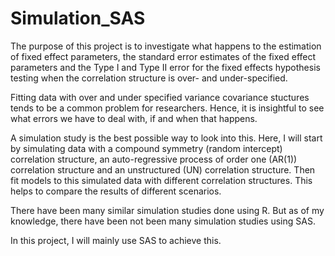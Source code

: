 # Simulation_SAS
The purpose of this project is to investigate what happens to the estimation of fixed effect parameters, the standard error estimates of the fixed effect parameters and the Type I and Type II error for the fixed effects hypothesis testing when the correlation structure is over- and under-specified.

Fitting data with over and under specified variance covariance stuctures tends to be a common problem for researchers. Hence, it is insightful to see what errors we have to deal with, if and when that happens. 

A simulation study is the best possible way to look into this. Here, I will start by simulating data with a compound symmetry (random intercept) correlation structure, an auto-regressive process of order one (AR(1)) 
correlation structure and an unstructured (UN) correlation structure. Then fit models to this simulated data with different correlation structures. This helps to compare the results of different scenarios. 

There have been many similar simulation studies done using R. But as of my knowledge, there have been not been many simulation studies using SAS. 

In this project, I will mainly use SAS to achieve this. 


